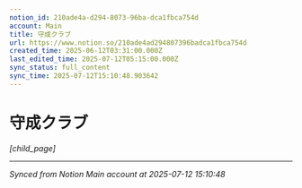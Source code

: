 ```yaml
---
notion_id: 210ade4a-d294-8073-96ba-dca1fbca754d
account: Main
title: 守成クラブ
url: https://www.notion.so/210ade4ad294807396badca1fbca754d
created_time: 2025-06-12T03:31:00.000Z
last_edited_time: 2025-07-12T05:15:00.000Z
sync_status: full_content
sync_time: 2025-07-12T15:10:48.903642
---
```


# 守成クラブ

*[child_page]*


---

*Synced from Notion Main account at 2025-07-12 15:10:48*
